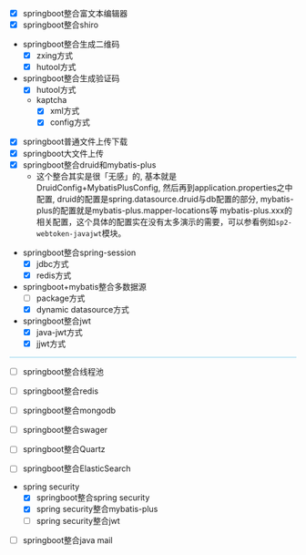 - [x] springboot整合富文本编辑器
- [x] springboot整合shiro
- springboot整合生成二维码
    - [x] zxing方式
    - [x] hutool方式
- springboot整合生成验证码
    - [x] hutool方式
    - kaptcha
        - [x] xml方式
        - [x] config方式
- [x] springboot普通文件上传下载
- [x] springboot大文件上传
- [x] springboot整合druid和mybatis-plus
    - 这个整合其实是很「无感」的, 基本就是DruidConfig+MybatisPlusConfig, 然后再到application.properties之中配置, 
    druid的配置是spring.datasource.druid与db配置的部分, mybatis-plus的配置就是mybatis-plus.mapper-locations等
    mybatis-plus.xxx的相关配置，这个具体的配置实在没有太多演示的需要，可以参看例如`sp2-webtoken-javajwt`模块。
- springboot整合spring-session
    - [x] jdbc方式
    - [x] redis方式
- springboot+mybatis整合多数据源
    - [ ] package方式
    - [x] dynamic datasource方式
- springboot整合jwt
    - [x] java-jwt方式
    - [x] jjwt方式

<hr style='background-color:skyblue;height:1px;border:none;'/>

- [ ] springboot整合线程池

- [ ] springboot整合redis

- [ ] springboot整合mongodb

- [ ] springboot整合swager

- [ ] springboot整合Quartz

- [ ] springboot整合ElasticSearch

- spring security
    - [x] springboot整合spring security
    - [x] spring security整合mybatis-plus
    - [ ] spring security整合jwt

- [ ] springboot整合java mail